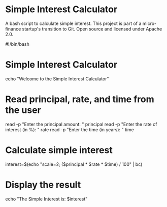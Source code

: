 
# Simple Interest Calculator
A bash script to calculate simple interest. This project is part of a micro-finance startup's transition to Git. Open source and licensed under Apache 2.0.


#!/bin/bash

# Simple Interest Calculator

echo "Welcome to the Simple Interest Calculator"

# Read principal, rate, and time from the user
read -p "Enter the principal amount: " principal
read -p "Enter the rate of interest (in %): " rate
read -p "Enter the time (in years): " time

# Calculate simple interest
interest=$(echo "scale=2; ($principal * $rate * $time) / 100" | bc)

# Display the result
echo "The Simple Interest is: $interest"
